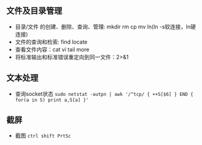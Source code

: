 ## 文件及目录管理

- 目录/文件 的创建、删除、查询、管理: mkdir rm cp mv ln(ln -s软连接，ln硬连接)
- 文件的查询和检索: find locate
- 查看文件内容：cat vi tail more
- 将标准输出和标准错误重定向到同一文件：2>&1


## 文本处理

- 查询socket状态 `sudo netstat -autpn | awk '/^tcp/ { ++S[$6] } END { for(a in S) print a,S[a] }'`

## 截屏

- 截图 `ctrl shift PrtSc`